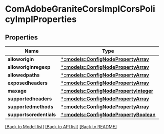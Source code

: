 # ComAdobeGraniteCorsImplCorsPolicyImplProperties

## Properties
Name | Type | Description | Notes
------------ | ------------- | ------------- | -------------
**alloworigin** | [***::models::ConfigNodePropertyArray**](configNodePropertyArray.md) |  | [optional] 
**alloworiginregexp** | [***::models::ConfigNodePropertyArray**](configNodePropertyArray.md) |  | [optional] 
**allowedpaths** | [***::models::ConfigNodePropertyArray**](configNodePropertyArray.md) |  | [optional] 
**exposedheaders** | [***::models::ConfigNodePropertyArray**](configNodePropertyArray.md) |  | [optional] 
**maxage** | [***::models::ConfigNodePropertyInteger**](configNodePropertyInteger.md) |  | [optional] 
**supportedheaders** | [***::models::ConfigNodePropertyArray**](configNodePropertyArray.md) |  | [optional] 
**supportedmethods** | [***::models::ConfigNodePropertyArray**](configNodePropertyArray.md) |  | [optional] 
**supportscredentials** | [***::models::ConfigNodePropertyBoolean**](configNodePropertyBoolean.md) |  | [optional] 

[[Back to Model list]](../README.md#documentation-for-models) [[Back to API list]](../README.md#documentation-for-api-endpoints) [[Back to README]](../README.md)


